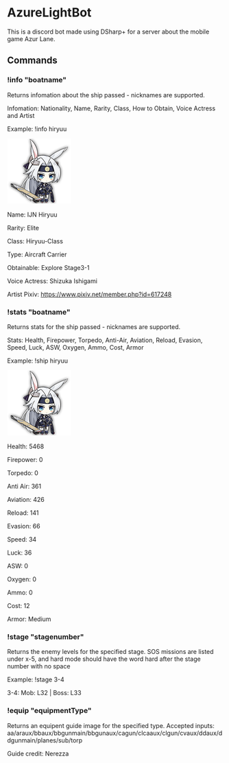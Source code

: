 # AzureLightBot
This is a discord bot made using DSharp+ for a server about the mobile game Azur Lane.


## Commands

### !info "boatname"

Returns infomation about the ship passed - nicknames are supported. 

Infomation: Nationality, Name, Rarity, Class, How to Obtain, Voice Actress and Artist

Example: !info hiryuu

![IJN Hiryuu Chibi](AzureLightDiscordBot/AzureLightDiscordBot/bin/Debug/netcoreapp3.1/chibis/hiryuukaichibi.png)

Name: IJN Hiryuu

Rarity: Elite

Class: Hiryuu-Class

Type: Aircraft Carrier

Obtainable: Explore Stage3-1

Voice Actress: Shizuka Ishigami

Artist Pixiv: https://www.pixiv.net/member.php?id=617248



### !stats "boatname"

Returns stats for the ship passed - nicknames are supported. 

Stats: Health, Firepower, Torpedo, Anti-Air, Aviation, Reload, Evasion, Speed, Luck, ASW, Oxygen, Ammo, Cost, Armor 

Example: !ship hiryuu

![IJN Hiryuu Chibi](AzureLightDiscordBot/AzureLightDiscordBot/bin/Debug/netcoreapp3.1/chibis/hiryuukaichibi.png)

Health: 5468

Firepower: 0

Torpedo: 0

Anti Air: 361

Aviation: 426

Reload: 141

Evasion: 66

Speed: 34

Luck: 36

ASW: 0

Oxygen: 0

Ammo: 0

Cost: 12

Armor: Medium



### !stage "stagenumber"

Returns the enemy levels for the specified stage. SOS missions are listed under x-5, and hard mode should have the word hard after the stage number with no space

Example: !stage 3-4

3-4: Mob: L32 | Boss: L33



### !equip "equipmentType"

Returns an equipent guide image for the specified type. Accepted inputs: aa/araux/bbaux/bbgunmain/bbgunaux/cagun/clcaaux/clgun/cvaux/ddaux/ddgunmain/planes/sub/torp 

Guide credit: Nerezza
